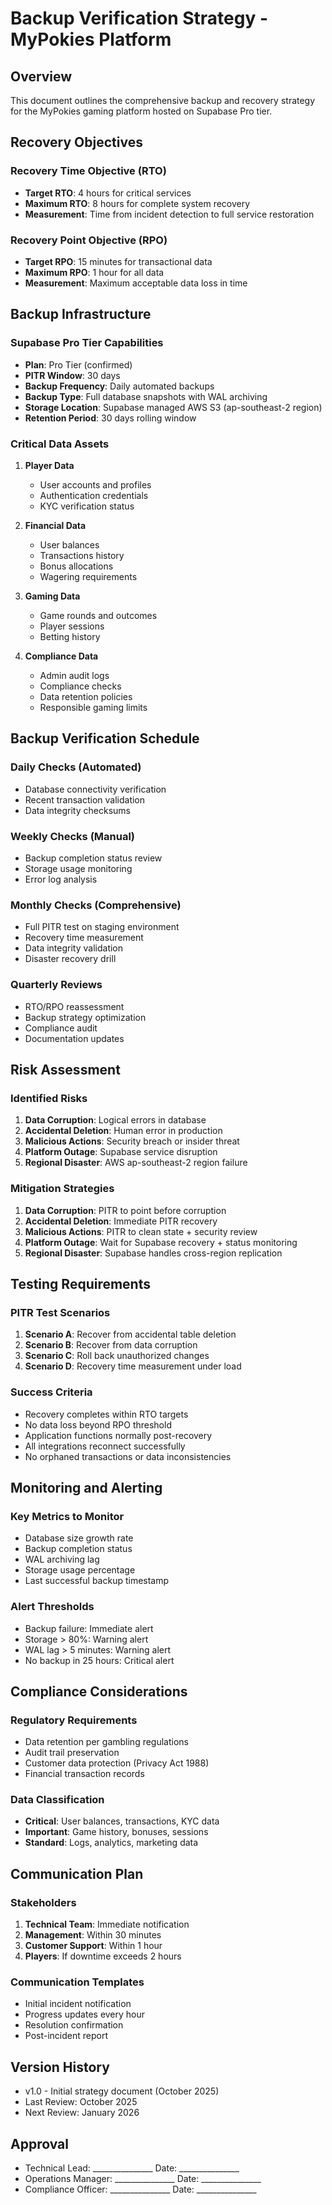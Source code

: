 # Backup Verification Strategy - MyPokies Platform

## Overview
This document outlines the comprehensive backup and recovery strategy for the MyPokies gaming platform hosted on Supabase Pro tier.

## Recovery Objectives

### Recovery Time Objective (RTO)
- **Target RTO**: 4 hours for critical services
- **Maximum RTO**: 8 hours for complete system recovery
- **Measurement**: Time from incident detection to full service restoration

### Recovery Point Objective (RPO)
- **Target RPO**: 15 minutes for transactional data
- **Maximum RPO**: 1 hour for all data
- **Measurement**: Maximum acceptable data loss in time

## Backup Infrastructure

### Supabase Pro Tier Capabilities
- **Plan**: Pro Tier (confirmed)
- **PITR Window**: 30 days
- **Backup Frequency**: Daily automated backups
- **Backup Type**: Full database snapshots with WAL archiving
- **Storage Location**: Supabase managed AWS S3 (ap-southeast-2 region)
- **Retention Period**: 30 days rolling window

### Critical Data Assets
1. **Player Data**
   - User accounts and profiles
   - Authentication credentials
   - KYC verification status

2. **Financial Data**
   - User balances
   - Transactions history
   - Bonus allocations
   - Wagering requirements

3. **Gaming Data**
   - Game rounds and outcomes
   - Player sessions
   - Betting history

4. **Compliance Data**
   - Admin audit logs
   - Compliance checks
   - Data retention policies
   - Responsible gaming limits

## Backup Verification Schedule

### Daily Checks (Automated)
- Database connectivity verification
- Recent transaction validation
- Data integrity checksums

### Weekly Checks (Manual)
- Backup completion status review
- Storage usage monitoring
- Error log analysis

### Monthly Checks (Comprehensive)
- Full PITR test on staging environment
- Recovery time measurement
- Data integrity validation
- Disaster recovery drill

### Quarterly Reviews
- RTO/RPO reassessment
- Backup strategy optimization
- Compliance audit
- Documentation updates

## Risk Assessment

### Identified Risks
1. **Data Corruption**: Logical errors in database
2. **Accidental Deletion**: Human error in production
3. **Malicious Actions**: Security breach or insider threat
4. **Platform Outage**: Supabase service disruption
5. **Regional Disaster**: AWS ap-southeast-2 region failure

### Mitigation Strategies
1. **Data Corruption**: PITR to point before corruption
2. **Accidental Deletion**: Immediate PITR recovery
3. **Malicious Actions**: PITR to clean state + security review
4. **Platform Outage**: Wait for Supabase recovery + status monitoring
5. **Regional Disaster**: Supabase handles cross-region replication

## Testing Requirements

### PITR Test Scenarios
1. **Scenario A**: Recover from accidental table deletion
2. **Scenario B**: Recover from data corruption
3. **Scenario C**: Roll back unauthorized changes
4. **Scenario D**: Recovery time measurement under load

### Success Criteria
- Recovery completes within RTO targets
- No data loss beyond RPO threshold
- Application functions normally post-recovery
- All integrations reconnect successfully
- No orphaned transactions or data inconsistencies

## Monitoring and Alerting

### Key Metrics to Monitor
- Database size growth rate
- Backup completion status
- WAL archiving lag
- Storage usage percentage
- Last successful backup timestamp

### Alert Thresholds
- Backup failure: Immediate alert
- Storage > 80%: Warning alert
- WAL lag > 5 minutes: Warning alert
- No backup in 25 hours: Critical alert

## Compliance Considerations

### Regulatory Requirements
- Data retention per gambling regulations
- Audit trail preservation
- Customer data protection (Privacy Act 1988)
- Financial transaction records

### Data Classification
- **Critical**: User balances, transactions, KYC data
- **Important**: Game history, bonuses, sessions
- **Standard**: Logs, analytics, marketing data

## Communication Plan

### Stakeholders
1. **Technical Team**: Immediate notification
2. **Management**: Within 30 minutes
3. **Customer Support**: Within 1 hour
4. **Players**: If downtime exceeds 2 hours

### Communication Templates
- Initial incident notification
- Progress updates every hour
- Resolution confirmation
- Post-incident report

## Version History
- v1.0 - Initial strategy document (October 2025)
- Last Review: October 2025
- Next Review: January 2026

## Approval
- Technical Lead: _______________ Date: _______________
- Operations Manager: _______________ Date: _______________
- Compliance Officer: _______________ Date: _______________